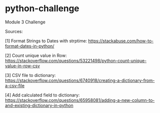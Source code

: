 # python-challenge
Module 3 Challenge

Sources:

[1] Format Strings to Dates with strptime:
    https://stackabuse.com/how-to-format-dates-in-python/

[2] Count unique value in Row:
    https://stackoverflow.com/questions/53221498/python-count-unique-value-in-row-csv

[3] CSV file to dictionary:
    https://stackoverflow.com/questions/6740918/creating-a-dictionary-from-a-csv-file

[4] Add calculated field to dictionary:
    https://stackoverflow.com/questions/65958081/adding-a-new-column-to-and-existing-dictionary-in-python